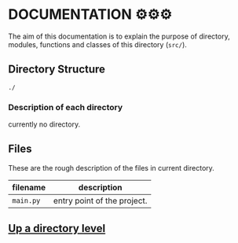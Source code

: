 # DOCUMENTATION ⚙⚙⚙
The aim of this documentation is to explain the purpose of directory, modules, functions and classes of this directory (`src/`). 

## Directory Structure

```
./
```

### Description of each directory
currently no directory.
 
## Files
These are the rough description of the files in current directory.

| filename | description |
| ----- | ----- |
| `main.py` | entry point of the project. |

## [Up a directory level](../../DOC.md)